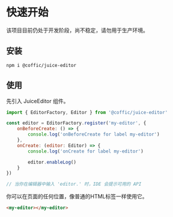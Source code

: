 # 快速开始

该项目目前仍处于开发阶段，尚不稳定，请勿用于生产环境。

## 安装

```shell
npm i @coffic/juice-editor
```

## 使用

先引入 JuiceEditor 组件。

```js
import { EditorFactory, Editor } from '@coffic/juice-editor'

const editor = EditorFactory.register('my-editor', {
    onBeforeCreate: () => {
        console.log('onBeforeCreate for label my-editor')
    },
    onCreate: (editor: Editor) => {
        console.log('onCreate for label my-editor')

        editor.enableLog()
    }
})

// 当你在编辑器中输入 'editor.' 时，IDE 会提示可用的 API
```

你可以在页面的任何位置，像普通的HTML标签一样使用它。

```html
<my-editor></my-editor>
```
